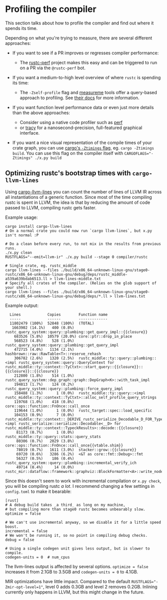 # Profiling the compiler

This section talks about how to profile the compiler and find out where it spends its time.  

Depending on what you're trying to measure, there are several different approaches:

- If you want to see if a PR improves or regresses compiler performance:
  - The [rustc-perf](https://github.com/rust-lang/rustc-perf) project makes this easy and can be triggered to run on a PR via the `@rustc-perf` bot.
  
- If you want a medium-to-high level overview of where `rustc` is spending its time:
  - The `-Zself-profile` flag and [measureme](https://github.com/rust-lang/measureme) tools offer a query-based approach to profiling.
    See [their docs](https://github.com/rust-lang/measureme/blob/master/summarize/Readme.md) for more information.
    
- If you want function level performance data or even just more details than the above approaches:
  - Consider using a native code profiler such as [perf](profiling/with_perf.html) 
  - or [tracy](https://github.com/nagisa/rust_tracy_client) for a nanosecond-precision, 
    full-featured graphical interface.

- If you want a nice visual representation of the compile times of your crate graph, 
  you can use [cargo's `-Ztimings` flag](https://doc.rust-lang.org/cargo/reference/unstable.html#timings), 
  eg. `cargo -Ztimings build`.
  You can use this flag on the compiler itself with `CARGOFLAGS="-Ztimings" ./x.py build`
  
## Optimizing rustc's bootstrap times with `cargo-llvm-lines`

Using [cargo-llvm-lines](https://github.com/dtolnay/cargo-llvm-lines) you can count the 
number of lines of LLVM IR across all instantiations of a generic function.
Since most of the time compiling rustc is spent in LLVM, the idea is that by
reducing the amount of code passed to LLVM, compiling rustc gets faster.

Example usage:
```
cargo install cargo-llvm-lines
# On a normal crate you could now run `cargo llvm-lines`, but x.py isn't normal :P

# Do a clean before every run, to not mix in the results from previous runs.
./x.py clean
RUSTFLAGS="--emit=llvm-ir" ./x.py build --stage 0 compiler/rustc

# Single crate, eg. rustc_middle
cargo llvm-lines --files ./build/x86_64-unknown-linux-gnu/stage0-rustc/x86_64-unknown-linux-gnu/debug/deps/rustc_middle-a539a639bdab6513.ll > llvm-lines-middle.txt
# Specify all crates of the compiler. (Relies on the glob support of your shell.)
cargo llvm-lines --files ./build/x86_64-unknown-linux-gnu/stage0-rustc/x86_64-unknown-linux-gnu/debug/deps/*.ll > llvm-lines.txt
```

Example output:
```
  Lines            Copies        Function name
  -----            ------        -------------
  11802479 (100%)  52848 (100%)  (TOTAL)
   1663902 (14.1%)   400 (0.8%)  rustc_query_system::query::plumbing::get_query_impl::{{closure}}
    683526 (5.8%)  10579 (20.0%) core::ptr::drop_in_place
    568523 (4.8%)    528 (1.0%)  rustc_query_system::query::plumbing::get_query_impl
    472715 (4.0%)   1134 (2.1%)  hashbrown::raw::RawTable<T>::reserve_rehash
    306782 (2.6%)   1320 (2.5%)  rustc_middle::ty::query::plumbing::<impl rustc_query_system::query::QueryContext for rustc_middle::ty::context::TyCtxt>::start_query::{{closure}}::{{closure}}::{{closure}}
    212800 (1.8%)    514 (1.0%)  rustc_query_system::dep_graph::graph::DepGraph<K>::with_task_impl
    194813 (1.7%)    124 (0.2%)  rustc_query_system::query::plumbing::force_query_impl
    158488 (1.3%)      1 (0.0%)  rustc_middle::ty::query::<impl rustc_middle::ty::context::TyCtxt>::alloc_self_profile_query_strings
    119768 (1.0%)    418 (0.8%)  core::ops::function::FnOnce::call_once
    119644 (1.0%)      1 (0.0%)  rustc_target::spec::load_specific
    104153 (0.9%)      7 (0.0%)  rustc_middle::ty::context::_DERIVE_rustc_serialize_Decodable_D_FOR_TypeckResults::<impl rustc_serialize::serialize::Decodable<__D> for rustc_middle::ty::context::TypeckResults>::decode::{{closure}}
     81173 (0.7%)      1 (0.0%)  rustc_middle::ty::query::stats::query_stats
     80306 (0.7%)   2029 (3.8%)  core::ops::function::FnOnce::call_once{{vtable.shim}}
     78019 (0.7%)   1611 (3.0%)  stacker::grow::{{closure}}
     69720 (0.6%)   3286 (6.2%)  <&T as core::fmt::Debug>::fmt
     56327 (0.5%)    186 (0.4%)  rustc_query_system::query::plumbing::incremental_verify_ich
     49714 (0.4%)     14 (0.0%)  rustc_mir::dataflow::framework::graphviz::BlockFormatter<A>::write_node_label
```

Since this doesn't seem to work with incremental compilation or `x.py check`, 
you will be compiling rustc _a lot_.
I recommend changing a few settings in `config.toml` to make it bearable:
```
[rust]
# A debug build takes _a third_ as long on my machine, 
# but compiling more than stage0 rustc becomes unbearably slow.
optimize = false

# We can't use incremental anyway, so we disable it for a little speed boost.
incremental = false
# We won't be running it, so no point in compiling debug checks.
debug = false

# Using a single codegen unit gives less output, but is slower to compile.
codegen-units = 0  # num_cpus
```

The llvm-lines output is affected by several options.
`optimize = false` increases it from 2.1GB to 3.5GB and `codegen-units = 0` to 4.1GB.

MIR optimizations have little impact. Compared to the default `RUSTFLAGS="-Zmir-opt-level=1"`,
level 0 adds 0.3GB and level 2 removes 0.2GB. 
Inlining currently only happens in LLVM, but this might change in the future.

